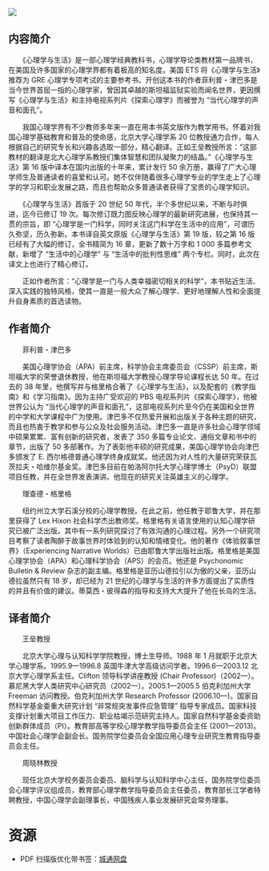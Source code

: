 ![](http://img3m6.ddimg.cn/38/2/23615696-1_u_2.jpg)

## 内容简介

　　《心理学与生活》是一部心理学经典教科书，心理学导论类教材第一品牌书，在美国及许多国家的心理学界都有着极高的知名度。美国 ETS 将《心理学与生活》推荐为 GRE 心理学专项考试的主要参考书。开创这本书的作者菲利普・津巴多是当今世界首屈一指的心理学家，曾因其卓越的斯坦福监狱实验而闻名世界，更因撰写《心理学与生活》和主持电视系列片《探索心理学》而被誉为 “当代心理学的声音和面孔”。

　　我国心理学界有不少教师多年来一直在用本书英文版作为教学用书。怀着对我国心理学基础教育和普及的使命感，北京大学心理学系 20 位教授通力合作，每人根据自己的研究专长和兴趣各选取一部分，精心翻译。正如王垒教授所言：“这部教材的翻译是北大心理学系教授们集体智慧和团队凝聚力的结晶。”《心理学与生活》第 16 版中译本在国内出版的十年来，累计发行 50 余万册，赢得了广大心理学师生及普通读者的喜爱和认可。她不仅伴随着很多心理学专业的学生走上了心理学的学习和职业发展之路，而且也帮助众多普通读者获得了宝贵的心理学知识。

　　《心理学与生活》首版于 20 世纪 50 年代，半个多世纪以来，不断与时俱进，迄今已修订 19 次。每次修订既力图反映心理学的最新研究进展，也保持其一贯的宗旨，即 “心理学是一门科学，同时关注这门科学在生活中的应用”，可谓历久弥坚，历久弥新。本书译自英文原版《心理学与生活》第 19 版，较之第 16 版已经有了大幅的修订，全书精简为 16 章，更新了数十万字和 1 000 多篇参考文献，新增了 “生活中的心理学” 与 “生活中的批判性思维” 两个专栏。同时，此次在译文上也进行了精心修订。

　　正如作者所言：“心理学是一门与人类幸福密切相关的科学”，本书贴近生活、深入实践的独特风格，使其一直是一般大众了解心理学、更好地理解人性和全面提升自身素质的首选读物。

## 作者简介

　　菲利普・津巴多

　　美国心理学协会（APA）前主席，科学协会主席委员会（CSSP）前主席，斯坦福大学的荣誉退休教授，他在斯坦福大学教授心理学导论课程长达 50 年。在过去的 38 年里，他撰写并与格里格合著了《心理学与生活》，以及配套的《教学指南》和《学习指南》。因为主持广受欢迎的 PBS 电视系列片《探索心理学》，他被世界公认为 “当代心理学的声音和面孔”，这部电视系列片至今仍在美国和全世界的中学和大学课程中广为使用。津巴多不仅热爱开展和出版关于各种主题的研究，而且也热衷于教学和参与公众及社会服务活动。津巴多一直是许多社会心理学领域中硕果累累、富有创新的研究者，发表了 350 多篇专业论文、通俗文章和书中的章节，出版了 50 多部著作。为了表彰他丰硕的研究成果，美国心理学协会向津巴多颁发了 E. 西尔格德普通心理学终身成就奖。他还因为对人性的大量研究荣获瓦茨拉夫・哈维尔基金奖。津巴多目前在帕洛阿尔托大学心理学博士（PsyD）联盟项目任教，并在全世界发表演讲。他现在的研究关注英雄主义的心理学。

　　理查德・格里格

　　纽约州立大学石溪分校的心理学教授。在此之前，他任教于耶鲁大学，并在那里获得了 Lex Hixon 社会科学杰出教师奖。格里格有关语言使用的认知心理学研究已被广泛出版。其中有一系列研究探讨了有效沟通的心理过程。另外一个研究项目考察了读者陶醉于故事世界时体验到的认知和情绪变化。他的著作《体验叙事世界》（Experiencing Narrative Worlds）已由耶鲁大学出版社出版。格里格是美国心理学协会（APA）和心理科学协会（APS）的会员。他还是 Psychonomic Bulletin & Review 杂志的副主编。格里格是亚历山德拉引以为傲的父亲，亚历山德拉虽然只有 18 岁，却已经为 21 世纪的心理学与生活的许多方面提出了实质性的并且有价值的建议。蒂莫西・彼得森的指导和支持大大提升了他在长岛的生活。

## 译者简介

　　王垒教授

　　北京大学心理与认知科学学院教授，博士生导师。1988 年 1 月就职于北京大学心理学系。1995.9—1996.8 英国牛津大学高级访问学者。1996.6—2003.12 北京大学心理学系主任。Clifton 领导科学讲座教授 (Chair Professor)（2002—）。慕尼黑大学人类研究中心研究员（2002—）。2005.1—2005.5 伯克利加州大学 Freeman 访问教授。伯克利加州大学 Research Professor (2006.10—)。国家自然科学基金委重大研究计划 “非常规突发事件应急管理” 指导专家成员。国家科技支撑计划重大项目工作压力、职业枯竭示范研究主持人。国家自然科学基金委资助创新群体成员（PI）。教育部高等学校心理学教学指导委员会主任 (2001—2013)。中国社会心理学会副会长。国务院学位委员会全国应用心理专业研究生教育指导委员会主任。

　　周晓林教授

　　现任北京大学校务委员会委员、脑科学与认知科学中心主任，国务院学位委员会心理学评议组成员，教育部心理学教学指导委员会主任委员，教育部长江学者特聘教授，中国心理学会副理事长，中国残疾人事业发展研究会常务理事。

# 资源

* PDF 扫描版优化带书签：[城通网盘](https://u11215426.pipipan.com/fs/11215426-373864232)

